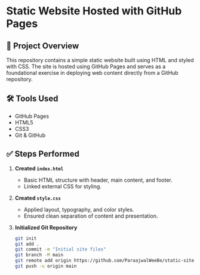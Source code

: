 # Static Website Hosted with GitHub Pages

## 🚀 Project Overview
This repository contains a simple static website built using HTML and styled with CSS. The site is hosted using GitHub Pages and serves as a foundational exercise in deploying web content directly from a GitHub repository.

## 🛠️ Tools Used
- GitHub Pages
- HTML5
- CSS3
- Git & GitHub

## ✅ Steps Performed

1. **Created `index.html`**  
   - Basic HTML structure with header, main content, and footer.
   - Linked external CSS for styling.

2. **Created `style.css`**  
   - Applied layout, typography, and color styles.
   - Ensured clean separation of content and presentation.

3. **Initialized Git Repository**  
   ```bash
   git init
   git add .
   git commit -m "Initial site files"
   git branch -M main
   git remote add origin https://github.com/ParaajwalWeeBe/static-site-GH-pages.git
   git push -u origin main
